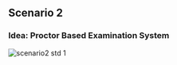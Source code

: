 ## Scenario 2 
  ### Idea: Proctor Based Examination System
  
  ![scenario2 std 1](https://user-images.githubusercontent.com/61627416/147766657-7d778726-a7d2-4e63-bd4e-98a05bd0528a.jpg)
